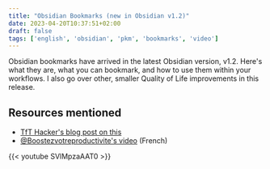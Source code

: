 ```yaml
---
title: "Obsidian Bookmarks (new in Obsidian v1.2)"
date: 2023-04-20T10:37:51+02:00
draft: false
tags: ['english', 'obsidian', 'pkm', 'bookmarks', 'video']
---
```

Obsidian bookmarks have arrived in the latest Obsidian version, v1.2. Here's what they are, what you can bookmark, and how to use them within your workflows. I also go over other, smaller Quality of Life improvements in this release.

## Resources mentioned

- [TfT Hacker's blog post on this](https://tfthacker.medium.com/zen-like-focus-with-obsidian-bookmarks-a60d24382eb)
- [@Boostezvotreproductivite's video](https://www.youtube.com/watch?v=b0W6QGoaCSg) (French)


{{< youtube SVlMpzaAAT0 >}}